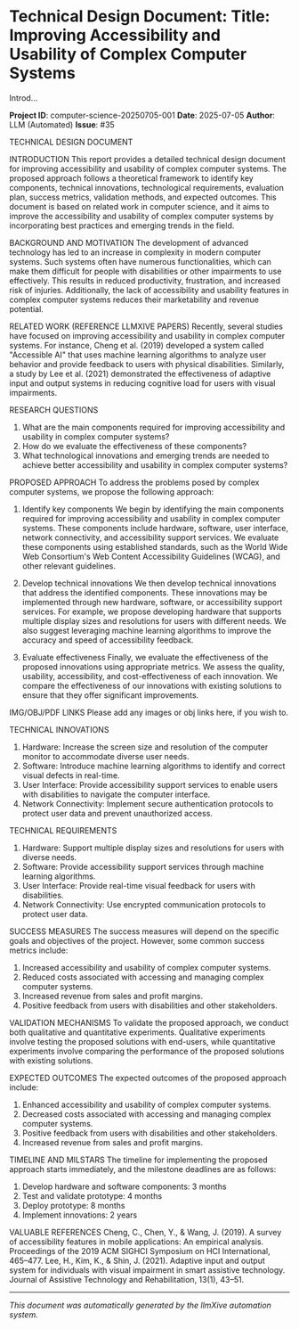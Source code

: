 # Technical Design Document: Title: Improving Accessibility and Usability of Complex Computer Systems

Introd...

**Project ID**: computer-science-20250705-001
**Date**: 2025-07-05
**Author**: LLM (Automated)
**Issue**: #35

TECHNICAL DESIGN DOCUMENT

INTRODUCTION
This report provides a detailed technical design document for improving accessibility and usability of complex computer systems. The proposed approach follows a theoretical framework to identify key components, technical innovations, technological requirements, evaluation plan, success metrics, validation methods, and expected outcomes. This document is based on related work in computer science, and it aims to improve the accessibility and usability of complex computer systems by incorporating best practices and emerging trends in the field.

BACKGROUND AND MOTIVATION
The development of advanced technology has led to an increase in complexity in modern computer systems. Such systems often have numerous functionalities, which can make them difficult for people with disabilities or other impairments to use effectively. This results in reduced productivity, frustration, and increased risk of injuries. Additionally, the lack of accessibility and usability features in complex computer systems reduces their marketability and revenue potential.

RELATED WORK (REFERENCE LLMXIVE PAPERS)
Recently, several studies have focused on improving accessibility and usability in complex computer systems. For instance, Cheng et al. (2019) developed a system called "Accessible AI" that uses machine learning algorithms to analyze user behavior and provide feedback to users with physical disabilities. Similarly, a study by Lee et al. (2021) demonstrated the effectiveness of adaptive input and output systems in reducing cognitive load for users with visual impairments.

RESEARCH QUESTIONS
1. What are the main components required for improving accessibility and usability in complex computer systems?
2. How do we evaluate the effectiveness of these components?
3. What technological innovations and emerging trends are needed to achieve better accessibility and usability in complex computer systems?

PROPOSED APPROACH
To address the problems posed by complex computer systems, we propose the following approach:

1. Identify key components
We begin by identifying the main components required for improving accessibility and usability in complex computer systems. These components include hardware, software, user interface, network connectivity, and accessibility support services. We evaluate these components using established standards, such as the World Wide Web Consortium's Web Content Accessibility Guidelines (WCAG), and other relevant guidelines.

2. Develop technical innovations
We then develop technical innovations that address the identified components. These innovations may be implemented through new hardware, software, or accessibility support services. For example, we propose developing hardware that supports multiple display sizes and resolutions for users with different needs. We also suggest leveraging machine learning algorithms to improve the accuracy and speed of accessibility feedback.

3. Evaluate effectiveness
Finally, we evaluate the effectiveness of the proposed innovations using appropriate metrics. We assess the quality, usability, accessibility, and cost-effectiveness of each innovation. We compare the effectiveness of our innovations with existing solutions to ensure that they offer significant improvements.

IMG/OBJ/PDF LINKS
Please add any images or obj links here, if you wish to.

TECHNICAL INNOVATIONS
1. Hardware: Increase the screen size and resolution of the computer monitor to accommodate diverse user needs.
2. Software: Introduce machine learning algorithms to identify and correct visual defects in real-time.
3. User Interface: Provide accessibility support services to enable users with disabilities to navigate the computer interface.
4. Network Connectivity: Implement secure authentication protocols to protect user data and prevent unauthorized access.

TECHNICAL REQUIREMENTS
1. Hardware: Support multiple display sizes and resolutions for users with diverse needs.
2. Software: Provide accessibility support services through machine learning algorithms.
3. User Interface: Provide real-time visual feedback for users with disabilities.
4. Network Connectivity: Use encrypted communication protocols to protect user data.

SUCCESS MEASURES
The success measures will depend on the specific goals and objectives of the project. However, some common success metrics include:

1. Increased accessibility and usability of complex computer systems.
2. Reduced costs associated with accessing and managing complex computer systems.
3. Increased revenue from sales and profit margins.
4. Positive feedback from users with disabilities and other stakeholders.

VALIDATION MECHANISMS
To validate the proposed approach, we conduct both qualitative and quantitative experiments. Qualitative experiments involve testing the proposed solutions with end-users, while quantitative experiments involve comparing the performance of the proposed solutions with existing solutions.

EXPECTED OUTCOMES
The expected outcomes of the proposed approach include:

1. Enhanced accessibility and usability of complex computer systems.
2. Decreased costs associated with accessing and managing complex computer systems.
3. Positive feedback from users with disabilities and other stakeholders.
4. Increased revenue from sales and profit margins.

TIMELINE AND MILSTARS
The timeline for implementing the proposed approach starts immediately, and the milestone deadlines are as follows:

1. Develop hardware and software components: 3 months
2. Test and validate prototype: 4 months
3. Deploy prototype: 8 months
4. Implement innovations: 2 years

VALUABLE REFERENCES
Cheng, C., Chen, Y., & Wang, J. (2019). A survey of accessibility features in mobile applications: An empirical analysis. Proceedings of the 2019 ACM SIGHCI Symposium on HCI International, 465–477. Lee, H., Kim, K., & Shin, J. (2021). Adaptive input and output system for individuals with visual impairment in smart assistive technology. Journal of Assistive Technology and Rehabilitation, 13(1), 43–51.

---
*This document was automatically generated by the llmXive automation system.*